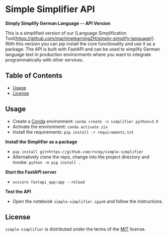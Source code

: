 # Simple Simplifier API

**Simply Simplify German Language -- API Version**

This is a simplified version of our [Language Simplification Tool(https://github.com/machinelearningZH/simply-simplify-language)]. With this version you can pip install the core functionality and use it as a package. The API is built with FastAPI and can be used to simplify German language text in production environments where you want to integrate programmatically with other services.

## Table of Contents

- [Usage](#usage)
- [License](#license)

## Usage

- Create a [Conda](https://docs.anaconda.com/miniconda/) environment: `conda create -n simplifier python=3.9`
- Activate the environment: `conda activate zix`
- Install the requirements: `pip install -r requirements.txt`

**Install the Simplifier as a package**

- `pip install git+https://github.com/rnckp/simple-simplifier`
- Alternatively clone the repo, change into the project directory and invoke: `python -m pip install .`

**Start the FastAPI server**

- `uvicorn fastapi_app:app --reload`

**Test the API**

- Open the notebook `simple-simplifier.ipynb` and follow the instructions.

## License

`simple-simplifier` is distributed under the terms of the [MIT](https://spdx.org/licenses/MIT.html) license.
